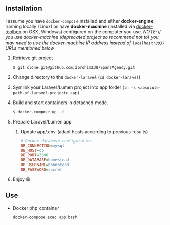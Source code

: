 ## Installation

I assume you have `docker-compose` installed and either **docker-engine** running locally (Linux) or have **docker-machine** (installed via [docker-toolbox](https://www.docker.com/products/docker-toolbox) on OSX, Windows)
configured on the computer you use. _NOTE: if you use docker-machine (deprecated project so recommend not to) you may need to use the docker-machine IP address instead of `localhost:8037` URLs mentioned below_

1. Retrieve git project

    ```bash
    $ git clone git@github.com:ibrohim238/SpansAgency.git
    ```

2. Change directory to the `docker-laravel` (`cd docker-laravel`)

3. Symlink your Laravel/Lumen project into app folder (`ln -s <absolute-path-of-laravel-project> app`)

4. Build and start containers in detached mode.

    ```bash
    $ docker-compose up -d
    ```

5. Prepare Laravel/Lumen app
    1. Update app/.env (adapt hosts according to previous results)

        ```ini
        # Docker database configuration
        DB_CONNECTION=mysql
        DB_HOST=db
        DB_PORT=3306
        DB_DATABASE=homestead
        DB_USERNAME=homestead
        DB_PASSWORD=secret

6. Enjoy 😀

## Use

* Docker php container

  `docker-compose exec app bash`
